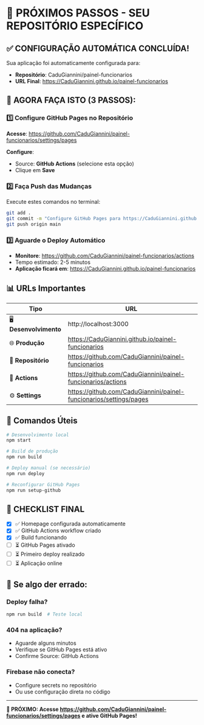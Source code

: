 # 🚀 PRÓXIMOS PASSOS - SEU REPOSITÓRIO ESPECÍFICO

## ✅ CONFIGURAÇÃO AUTOMÁTICA CONCLUÍDA!

Sua aplicação foi automaticamente configurada para:
- **Repositório**: CaduGiannini/painel-funcionarios
- **URL Final**: https://CaduGiannini.github.io/painel-funcionarios

## 🎯 AGORA FAÇA ISTO (3 PASSOS):

### 1️⃣ Configure GitHub Pages no Repositório
**Acesse**: https://github.com/CaduGiannini/painel-funcionarios/settings/pages

**Configure**:
- Source: **GitHub Actions** (selecione esta opção)
- Clique em **Save**

### 2️⃣ Faça Push das Mudanças
Execute estes comandos no terminal:
```bash
git add .
git commit -m "Configure GitHub Pages para https://CaduGiannini.github.io/painel-funcionarios"
git push origin main
```

### 3️⃣ Aguarde o Deploy Automático
- **Monitore**: https://github.com/CaduGiannini/painel-funcionarios/actions
- Tempo estimado: 2-5 minutos
- **Aplicação ficará em**: https://CaduGiannini.github.io/painel-funcionarios

## 📊 URLs Importantes

| Tipo | URL |
|------|-----|
| 🖥️ **Desenvolvimento** | http://localhost:3000 |
| 🌐 **Produção** | https://CaduGiannini.github.io/painel-funcionarios |
| 📁 **Repositório** | https://github.com/CaduGiannini/painel-funcionarios |
| 🔄 **Actions** | https://github.com/CaduGiannini/painel-funcionarios/actions |
| ⚙️ **Settings** | https://github.com/CaduGiannini/painel-funcionarios/settings/pages |

## 🔧 Comandos Úteis

```bash
# Desenvolvimento local
npm start

# Build de produção
npm run build

# Deploy manual (se necessário)
npm run deploy

# Reconfigurar GitHub Pages
npm run setup-github
```

## 🎉 CHECKLIST FINAL

- [x] ✅ Homepage configurada automaticamente
- [x] ✅ GitHub Actions workflow criado
- [x] ✅ Build funcionando
- [ ] ⏳ GitHub Pages ativado
- [ ] ⏳ Primeiro deploy realizado
- [ ] ⏳ Aplicação online

## 🚨 Se algo der errado:

### Deploy falha?
```bash
npm run build  # Teste local
```

### 404 na aplicação?
- Aguarde alguns minutos
- Verifique se GitHub Pages está ativo
- Confirme Source: GitHub Actions

### Firebase não conecta?
- Configure secrets no repositório
- Ou use configuração direta no código

---

**🎯 PRÓXIMO: Acesse https://github.com/CaduGiannini/painel-funcionarios/settings/pages e ative GitHub Pages!**